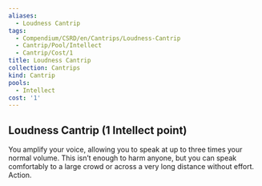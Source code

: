```yaml
---
aliases:
  - Loudness Cantrip
tags:
  - Compendium/CSRD/en/Cantrips/Loudness-Cantrip
  - Cantrip/Pool/Intellect
  - Cantrip/Cost/1
title: Loudness Cantrip
collection: Cantrips
kind: Cantrip
pools:
  - Intellect
cost: '1'
---
```

## Loudness Cantrip (1 Intellect point)  
You amplify your voice, allowing you to speak at up to three times your normal volume. This isn’t enough to harm anyone, but you can speak comfortably to a large crowd or across a very long distance without effort. Action.   
  
